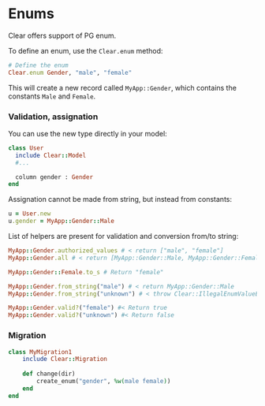 # Enums

Clear offers support of PG enum.

To define an enum, use the `Clear.enum` method:

```ruby
# Define the enum
Clear.enum Gender, "male", "female"
```

This will create a new record called `MyApp::Gender`, which contains the constants `Male` and `Female`.

### Validation, assignation

You can use the new type directly in your model:

```ruby
class User
  include Clear::Model
  #...

  column gender : Gender
end
```

Assignation cannot be made from string, but instead from constants:

```ruby
u = User.new
u.gender = MyApp::Gender::Male
```

List of helpers are present for validation and conversion from/to string:

```ruby
MyApp::Gender.authorized_values # < return ["male", "female"]
MyApp::Gender.all # < return [MyApp::Gender::Male, MyApp::Gender::Female]

MyApp::Gender::Female.to_s # Return "female"

MyApp::Gender.from_string("male") # < return MyApp::Gender::Male
MyApp::Gender.from_string("unknown") # < throw Clear::IllegalEnumValueError

MyApp::Gender.valid?("female") #< Return true
MyApp::Gender.valid?("unknown") #< Return false
```

### Migration

```ruby
class MyMigration1
    include Clear::Migration
    
    def change(dir)
        create_enum("gender", %w(male female))
    end
end
```

